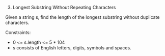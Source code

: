 3. Longest Substring Without Repeating Characters

Given a string s, find the length of the longest substring without duplicate characters.

Constraints:

- 0 <= s.length <= 5 * 104
- s consists of English letters, digits, symbols and spaces.